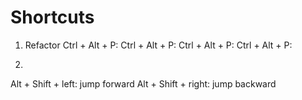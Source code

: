 # Shortcuts
1. Refactor
Ctrl + Alt + P: 
Ctrl + Alt + P: 
Ctrl + Alt + P: 
Ctrl + Alt + P: 


2. 
Alt + Shift + left: jump forward
Alt + Shift + right: jump backward

